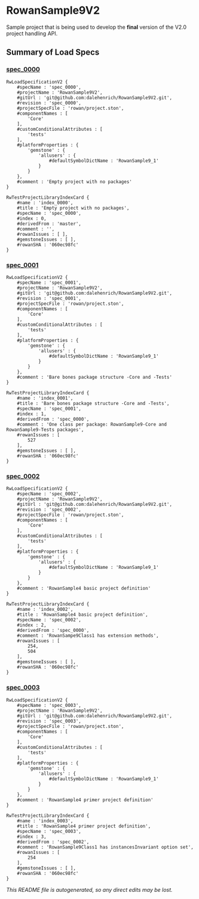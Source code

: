 # RowanSample9V2
Sample project that is being used to develop the **final** version of the V2.0 project handling API.
## Summary of Load Specs
### [spec_0000](https://github.com/dalehenrich/RowanSample9/tree/spec_0000)
```
RwLoadSpecificationV2 {
	#specName : 'spec_0000',
	#projectName : 'RowanSample9V2',
	#gitUrl : 'git@github.com:dalehenrich/RowanSample9V2.git',
	#revision : 'spec_0000',
	#projectSpecFile : 'rowan/project.ston',
	#componentNames : [
		'Core'
	],
	#customConditionalAttributes : [
		'tests'
	],
	#platformProperties : {
		'gemstone' : {
			'allusers' : {
				#defaultSymbolDictName : 'RowanSample9_1'
			}
		}
	},
	#comment : 'Empty project with no packages'
}

RwTestProjectLibraryIndexCard {
	#name : 'index_0000',
	#title : 'Empty project with no packages',
	#specName : 'spec_0000',
	#index : 0,
	#derivedFrom : 'master',
	#comment : '',
	#rowanIssues : [ ],
	#gemstoneIssues : [ ],
	#rowanSHA : '060ec98fc'
}
```
### [spec_0001](https://github.com/dalehenrich/RowanSample9/tree/spec_0001)
```
RwLoadSpecificationV2 {
	#specName : 'spec_0001',
	#projectName : 'RowanSample9V2',
	#gitUrl : 'git@github.com:dalehenrich/RowanSample9V2.git',
	#revision : 'spec_0001',
	#projectSpecFile : 'rowan/project.ston',
	#componentNames : [
		'Core'
	],
	#customConditionalAttributes : [
		'tests'
	],
	#platformProperties : {
		'gemstone' : {
			'allusers' : {
				#defaultSymbolDictName : 'RowanSample9_1'
			}
		}
	},
	#comment : 'Bare bones package structure -Core and -Tests'
}

RwTestProjectLibraryIndexCard {
	#name : 'index_0001',
	#title : 'Bare bones package structure -Core and -Tests',
	#specName : 'spec_0001',
	#index : 1,
	#derivedFrom : 'spec_0000',
	#comment : 'One class per package: RowanSample9-Core and RowanSample9-Tests packages',
	#rowanIssues : [
		527
	],
	#gemstoneIssues : [ ],
	#rowanSHA : '060ec98fc'
}
```
### [spec_0002](https://github.com/dalehenrich/RowanSample9/tree/spec_0002)
```
RwLoadSpecificationV2 {
	#specName : 'spec_0002',
	#projectName : 'RowanSample9V2',
	#gitUrl : 'git@github.com:dalehenrich/RowanSample9V2.git',
	#revision : 'spec_0002',
	#projectSpecFile : 'rowan/project.ston',
	#componentNames : [
		'Core'
	],
	#customConditionalAttributes : [
		'tests'
	],
	#platformProperties : {
		'gemstone' : {
			'allusers' : {
				#defaultSymbolDictName : 'RowanSample9_1'
			}
		}
	},
	#comment : 'RowanSample4 basic project definition'
}

RwTestProjectLibraryIndexCard {
	#name : 'index_0002',
	#title : 'RowanSample4 basic project definition',
	#specName : 'spec_0002',
	#index : 2,
	#derivedFrom : 'spec_0000',
	#comment : 'RowanSampe9Class1 has extension methods',
	#rowanIssues : [
		254,
		504
	],
	#gemstoneIssues : [ ],
	#rowanSHA : '060ec98fc'
}
```
### [spec_0003](https://github.com/dalehenrich/RowanSample9/tree/spec_0003)
```
RwLoadSpecificationV2 {
	#specName : 'spec_0003',
	#projectName : 'RowanSample9V2',
	#gitUrl : 'git@github.com:dalehenrich/RowanSample9V2.git',
	#revision : 'spec_0003',
	#projectSpecFile : 'rowan/project.ston',
	#componentNames : [
		'Core'
	],
	#customConditionalAttributes : [
		'tests'
	],
	#platformProperties : {
		'gemstone' : {
			'allusers' : {
				#defaultSymbolDictName : 'RowanSample9_1'
			}
		}
	},
	#comment : 'RowanSample4 primer project definition'
}

RwTestProjectLibraryIndexCard {
	#name : 'index_0003',
	#title : 'RowanSample4 primer project definition',
	#specName : 'spec_0003',
	#index : 3,
	#derivedFrom : 'spec_0002',
	#comment : 'RowanSample9Class1 has instancesInvariant option set',
	#rowanIssues : [
		254
	],
	#gemstoneIssues : [ ],
	#rowanSHA : '060ec98fc'
}
```

*This README file is autogenerated, so any direct edits may be lost.*
